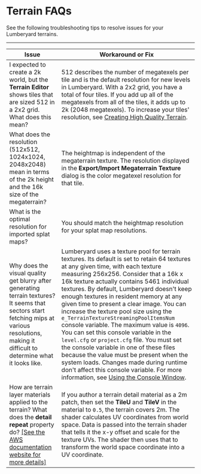 # Terrain FAQs<a name="terrain-troubleshoot"></a>

See the following troubleshooting tips to resolve issues for your Lumberyard terrains\.


****  

| Issue | Workaround or Fix | 
| --- | --- | 
|  I expected to create a 2k world, but the **Terrain Editor** shows tiles that are sized 512 in a 2x2 grid\. What does this mean?  |  512 describes the number of megatexels per tile and is the default resolution for new levels in Lumberyard\. With a 2x2 grid, you have a total of four tiles\. If you add up all of the megatexels from all of the tiles, it adds up to 2k \(2048 megatexels\)\. To increase your tiles' resolution, see [Creating High Quality Terrain](terrain-high-quality.md)\.  | 
|  What does the resolution \(512x512, 1024x1024, 2048x2048\) mean in terms of the 2k height and the 16k size of the megaterrain?  |  The heightmap is independent of the megaterrain texture\. The resolution displayed in the **Export/Import Megaterrain Texture** dialog is the color megatexel resolution for that tile\.  | 
|  What is the optimal resolution for imported splat maps?  |  You should match the heightmap resolution for your splat map resolutions\.  | 
|  Why does the visual quality get blurry after generating terrain textures? It seems that sectors start fetching mips at various resolutions, making it difficult to determine what it looks like\.   |  Lumberyard uses a texture pool for terrain textures\. Its default is set to retain 64 textures at any given time, with each texture measuring 256x256\. Consider that a 16k x 16k texture actually contains 5461 individual textures\. By default, Lumberyard doesn't keep enough textures in resident memory at any given time to present a clear image\. You can increase the texture pool size using the `e_TerrainTextureStreamingPoolItemsNum` console variable\. The maximum value is `4096`\.  You can set this console variable in the `level.cfg` or `project.cfg` file\. You must set the console variable in one of these files because the value must be present when the system loads\. Changes made during runtime don't affect this console variable\. For more information, see [Using the Console Window](console-intro.md)\.  | 
|  How are terrain layer materials applied to the terrain? What does the **detail repeat** property do?  [\[See the AWS documentation website for more details\]](http://docs.aws.amazon.com/lumberyard/latest/userguide/terrain-troubleshoot.html)  | If you author a terrain detail material as a 2m patch, then set the **TileU** and **TileV** in the material to `0.5`, the terrain covers 2m\. The shader calculates UV coordinates from world space\. Data is passed into the terrain shader that tells it the x\-y offset and scale for the texture UVs\. The shader then uses that to transform the world space coordinate into a UV coordinate\. | 
